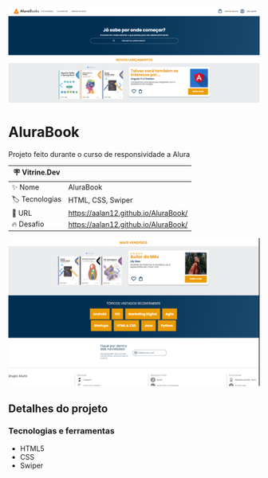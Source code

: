 <div align="center" >
  <img src="https://github.com/AAlan12/AluraBook/blob/main/img/vitdev/thumb1.PNG?raw=true"/>
</div>

# AluraBook

Projeto feito durante o curso de responsividade a Alura

| :placard: Vitrine.Dev |     |
| -------------  | --- |
| :sparkles: Nome        | AluraBook
| :label: Tecnologias | HTML, CSS, Swiper
| :rocket: URL         | https://aalan12.github.io/AluraBook/
| :fire: Desafio     | https://aalan12.github.io/AluraBook/

<!-- Inserir imagem com a #vitrinedev ao final do link -->
![](https://github.com/AAlan12/AluraBook/blob/main/img/vitdev/thumb2.PNG?raw=true#vitrinedev)

## Detalhes do projeto

### Tecnologias e ferramentas

- HTML5
- CSS
- Swiper

